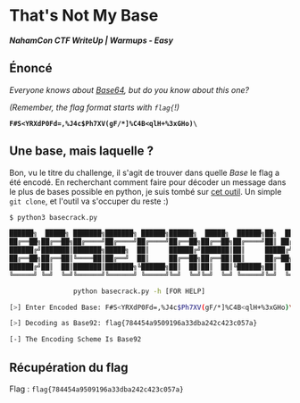# That's Not My Base

***NahamCon CTF WriteUp | Warmups - Easy***

## Énoncé

*Everyone knows about [Base64](https://en.wikipedia.org/wiki/Base64), but do you know about this one?*

_(Remember, the flag format starts with `flag{`!)_

**`F#S<YRXdP0Fd=,%J4c$Ph7XV(gF/*]%C4B<qlH+%3xGHo)\`**

## Une base, mais laquelle ?

Bon, vu le titre du challenge, il s'agit de trouver dans quelle *Base* le flag a été encodé. En recherchant comment faire pour décoder un message dans le plus de bases possible en python, je suis tombé sur [cet outil](https://github.com/mufeedvh/basecrack). Un simple `git clone`, et l'outil va s'occuper du reste :)

```bash
$ python3 basecrack.py

██████╗  █████╗ ███████╗███████╗ ██████╗██████╗  █████╗  ██████╗██╗  ██╗
██╔══██╗██╔══██╗██╔════╝██╔════╝██╔════╝██╔══██╗██╔══██╗██╔════╝██║ ██╔╝
██████╔╝███████║███████╗█████╗  ██║     ██████╔╝███████║██║     █████╔╝
██╔══██╗██╔══██║╚════██║██╔══╝  ██║     ██╔══██╗██╔══██║██║     ██╔═██╗
██████╔╝██║  ██║███████║███████╗╚██████╗██║  ██║██║  ██║╚██████╗██║  ██╗
╚═════╝ ╚═╝  ╚═╝╚══════╝╚══════╝ ╚═════╝╚═╝  ╚═╝╚═╝  ╚═╝ ╚═════╝╚═╝  ╚═╝ v4.0

                python basecrack.py -h [FOR HELP]

[>] Enter Encoded Base: F#S<YRXdP0Fd=,%J4c$Ph7XV(gF/*]%C4B<qlH+%3xGHo)\

[>] Decoding as Base92: flag{784454a9509196a33dba242c423c057a}

[-] The Encoding Scheme Is Base92
```

## Récupération du flag
 
Flag : `flag{784454a9509196a33dba242c423c057a}`



